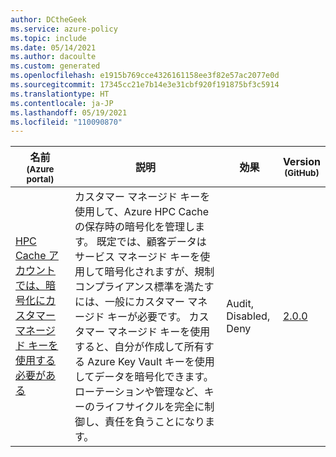 ```yaml
---
author: DCtheGeek
ms.service: azure-policy
ms.topic: include
ms.date: 05/14/2021
ms.author: dacoulte
ms.custom: generated
ms.openlocfilehash: e1915b769cce4326161158ee3f82e57ac2077e0d
ms.sourcegitcommit: 17345cc21e7b14e3e31cbf920f191875bf3c5914
ms.translationtype: HT
ms.contentlocale: ja-JP
ms.lasthandoff: 05/19/2021
ms.locfileid: "110090870"
---
```

|名前<br /><sub>(Azure portal)</sub> |説明 |効果 |Version<br /><sub>(GitHub)</sub> |
|---|---|---|---|
|[HPC Cache アカウントでは、暗号化にカスタマー マネージド キーを使用する必要がある](https://portal.azure.com/#blade/Microsoft_Azure_Policy/PolicyDetailBlade/definitionId/%2Fproviders%2FMicrosoft.Authorization%2FpolicyDefinitions%2F970f84d8-71b6-4091-9979-ace7e3fb6dbb) |カスタマー マネージド キーを使用して、Azure HPC Cache の保存時の暗号化を管理します。 既定では、顧客データはサービス マネージド キーを使用して暗号化されますが、規制コンプライアンス標準を満たすには、一般にカスタマー マネージド キーが必要です。 カスタマー マネージド キーを使用すると、自分が作成して所有する Azure Key Vault キーを使用してデータを暗号化できます。 ローテーションや管理など、キーのライフサイクルを完全に制御し、責任を負うことになります。 |Audit, Disabled, Deny |[2.0.0](https://github.com/Azure/azure-policy/blob/master/built-in-policies/policyDefinitions/Storage/StorageCache_CMKEnabled.json) |
